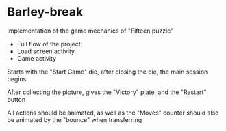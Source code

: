 # Barley-break

Implementation of the game mechanics of "Fifteen puzzle"

 - Full flow of the project:
 - Load screen activity
 - Game activity

Starts with the "Start Game" die, after closing the die, the main session begins

After collecting the picture, gives the "Victory" plate, and the "Restart" button

All actions should be animated, as well as the "Moves" counter should also be animated by the "bounce" when transferring
